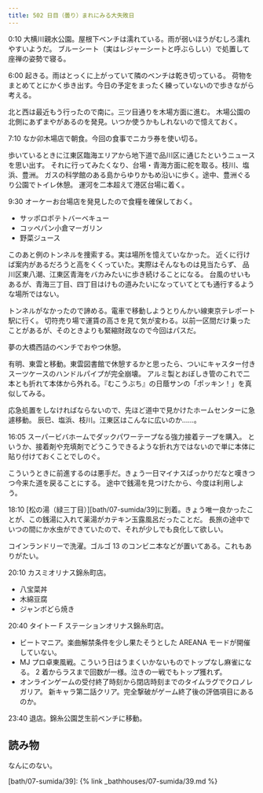 ```yaml
---
title: 502 日目（曇り）まれにみる大失敗日
---
```


0:10 大横川親水公園。屋根下ベンチは濡れている。雨が弱いほうがむしろ濡れやすいようだ。
ブルーシート（実はレジャーシートと呼ぶらしい）で処置して座禅の姿勢で寝る。

6:00 起きる。雨はとっくに上がっていて隣のベンチは乾き切っている。
荷物をまとめてとにかく歩き出す。今日の予定をまったく練っていないので歩きながら考える。

北と西は最近もう行ったので南に。三ツ目通りを木場方面に進む。
木場公園の北側にあずまやがあるのを発見。いつか使うかもしれないので憶えておく。

7:10 なか卯木場店で朝食。今回の食事でニカラ券を使い切る。

歩いているときに江東区臨海エリアから地下道で品川区に通じたというニュースを思い出す。
それに行ってみたくなり、台場・青海方面に舵を取る。枝川、塩浜、豊洲。
ガスの科学館のある島からゆりかもめ沿いに歩く。途中、豊洲ぐるり公園でトイレ休憩。
運河を二本超えて港区台場に着く。

9:30 オーケーお台場店を発見したので食糧を確保しておく。

* サッポロポテトバーベキュー
* コッペパン小倉マーガリン
* 野菜ジュース

このあと例のトンネルを捜索する。実は場所を憶えていなかった。
近くに行けば案内があるだろうと高をくくっていた。実際はそんなものは見当たらず、
品川区東八潮、江東区青海をバカみたいに歩き続けることになる。
台風のせいもあるが、青海三丁目、四丁目はけもの道みたいになっていてとても通行するような場所ではない。

トンネルがなかったので諦める。電車で移動しようとりんかい線東京テレポート駅に行く。
切符売り場で運賃の高さを見て気が変わる。以前一区間だけ乗ったことがあるが、そのときよりも緊縮財政なので今回はパスだ。

夢の大橋西詰のベンチでおやつ休憩。

有明、東雲と移動。東雲図書館で休憩するかと思ったら、ついにキャスター付きスーツケースのハンドルパイプが完全崩壊。
アルミ製とおぼしき管のこれで二本とも折れて本体から外れる。『むこうぶち』の日蔭サンの「ポッキン！」を真似してみる。

応急処置をしなければならないので、先ほど道中で見かけたホームセンターに急遽移動。
辰巳、塩浜、枝川。江東区はこんなに広いのか……。

16:05 スーパービバホームでダックパワーテープなる強力接着テープを購入。
というか、接着剤や充填剤でどうこうできるような折れ方ではないので単に本体に貼り付けておくことでしのぐ。

こういうときに前進するのは悪手だ。きょう一日マイナスばっかりだなと嘆きつつ今来た道を戻ることにする。
途中で銭湯を見つけたから、今度は利用しよう。

18:10 [松の湯（緑三丁目）][bath/07-sumida/39]に到着。きょう唯一良かったことが、この銭湯に入れて薬湯がカテキン玉露風呂だったことだ。
長旅の途中でいつの間にか水虫ができていたので、それが少しでも良化して欲しい。

コインランドリーで洗濯。ゴルゴ 13 のコンビニ本などが置いてある。これもありがたい。

20:10 カスミオリナス錦糸町店。

* 八宝菜丼
* 木綿豆腐
* ジャンボどら焼き

20:40 タイトー F ステーションオリナス錦糸町店。

* ビートマニア。楽曲解禁条件を少し果たそうとした AREANA モードが開催していない。
* MJ プロ卓東風戦。こういう日はうまくいかないものでトップなし麻雀になる。
  2 着からラスまで回数が一様。泣きの一戦でもトップ獲れず。
* オンラインゲームの受付終了時刻から閉店時刻までのタイムラグでクロノレガリア。
  新キャラ第二話クリア。完全撃破がゲーム終了後の評価項目にあるのか。

23:40 退店。錦糸公園芝生前ベンチに移動。

## 読み物

なんにのない。

[bath/07-sumida/39]: {% link _bathhouses/07-sumida/39.md %}
